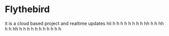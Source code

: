 # Flythebird
it is a cloud based project and realtime updates 
hii
h
h
h
h
h
h
h
h
hh
h
h
hh
h
h
hh
h
h
h
h
h
h
h
h
h
h
h

